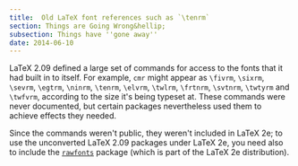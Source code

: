 ```yaml
---
title:  Old LaTeX font references such as `\tenrm`
section: Things are Going Wrong&hellip;
subsection: Things have ''gone away''
date: 2014-06-10
---
```


LaTeX 2.09 defined a large set of commands for access to the fonts
that it had built in to itself.  For example, `cmr` might
appear as `\fivrm`, `\sixrm`, `\sevrm`,
`\egtrm`, `\ninrm`, `\tenrm`, `\elvrm`, `\twlrm`,
`\frtnrm`, `\svtnrm`, `\twtyrm` and `\twfvrm`, according
to the size it's being typeset at.
These commands were never documented, but certain packages
nevertheless used them to achieve effects they needed.

Since the commands weren't public, they weren't included in LaTeX 2e;
to use the unconverted LaTeX 2.09 packages under LaTeX 2e, you need
also to include the [`rawfonts`](https://ctan.org/pkg/rawfonts) package (which is part of the
LaTeX 2e distribution).


